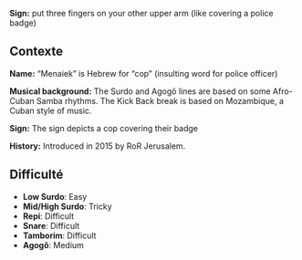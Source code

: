 **Sign:** put three fingers on your other upper arm (like covering a police
badge)

## Contexte

**Name:** “Menaiek” is Hebrew for “cop” (insulting word for police officer)

**Musical background:** The Surdo and Agogô lines are based on some Afro-Cuban
Samba rhythms. The Kick Back break is based on Mozambique, a Cuban style of
music.

**Sign:** The sign depicts a cop covering their badge

**History:** Introduced in 2015 by RoR Jerusalem.

## Difficulté

* **Low Surdo**: Easy
* **Mid/High Surdo**: Tricky
* **Repi**: Difficult
* **Snare**: Difficult
* **Tamborim**: Difficult
* **Agogô**: Medium
